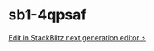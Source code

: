 # sb1-4qpsaf

[Edit in StackBlitz next generation editor ⚡️](https://stackblitz.com/~/github.com/Futbol-Total/sb1-4qpsaf)